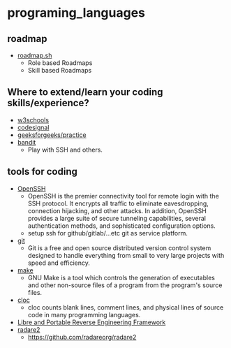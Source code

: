 # programing_languages

## roadmap

* [roadmap.sh](https://roadmap.sh/)
    * Role based Roadmaps
    * Skill based Roadmaps

## Where to extend/learn your coding skills/experience?

* [w3schools](https://www.w3schools.com/)
* [codesignal](https://app.codesignal.com/)
* [geeksforgeeks/practice](https://practice.geeksforgeeks.org/explore?page=1&sortBy=submissions&utm_source=geeksforgeeks&utm_medium=main_header&utm_campaign=practice_header)
* [bandit](https://overthewire.org/wargames/bandit/bandit0.html)
    * Play with SSH and others.

## tools for coding

* [OpenSSH](https://www.openssh.com/)
  * OpenSSH is the premier connectivity tool for remote login with the SSH protocol. It encrypts all traffic to eliminate eavesdropping, connection hijacking, and other attacks. In addition, OpenSSH provides a large suite of secure tunneling capabilities, several authentication methods, and sophisticated configuration options. 
  * setup ssh for github/gitlab/...etc git as service platform.
* [git](https://git-scm.com/)
   * Git is a free and open source distributed version control system designed to handle everything from small to very large projects with speed and efficiency. 
* [make](https://www.gnu.org/software/make/)
    * GNU Make is a tool which controls the generation of executables and other non-source files of a program from the program's source files.
* [cloc](https://github.com/AlDanial/cloc)
    * cloc counts blank lines, comment lines, and physical lines of source code in many programming languages.
* [Libre and Portable Reverse Engineering Framework](https://www.radare.org/n/)
* [radare2](https://github.com/radareorg/radare2)
    * https://github.com/radareorg/radare2
